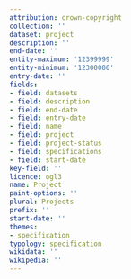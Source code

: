 ```yaml
---
attribution: crown-copyright
collection: ''
dataset: project
description: ''
end-date: ''
entity-maximum: '12399999'
entity-minimum: '12300000'
entry-date: ''
fields:
- field: datasets
- field: description
- field: end-date
- field: entry-date
- field: name
- field: project
- field: project-status
- field: specifications
- field: start-date
key-field: ''
licence: ogl3
name: Project
paint-options: ''
plural: Projects
prefix: ''
start-date: ''
themes:
- specification
typology: specification
wikidata: ''
wikipedia: ''
---
```

